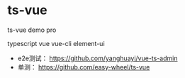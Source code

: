 # ts-vue
ts-vue demo pro

typescript vue vue-cli element-ui

- e2e测试： https://github.com/yanghuayi/vue-ts-admin
- 单测： https://github.com/easy-wheel/ts-vue
